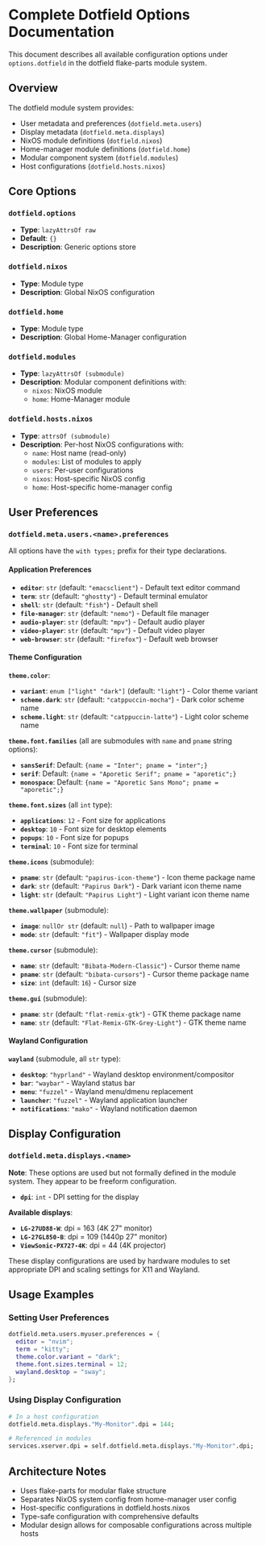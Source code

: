 # Complete Dotfield Options Documentation

This document describes all available configuration options under `options.dotfield` in the dotfield flake-parts module system.

## Overview

The dotfield module system provides:
- User metadata and preferences (`dotfield.meta.users`)
- Display metadata (`dotfield.meta.displays`)
- NixOS module definitions (`dotfield.nixos`)
- Home-manager module definitions (`dotfield.home`)
- Modular component system (`dotfield.modules`)
- Host configurations (`dotfield.hosts.nixos`)

## Core Options

### `dotfield.options`
- **Type**: `lazyAttrsOf raw`
- **Default**: `{}`
- **Description**: Generic options store

### `dotfield.nixos`
- **Type**: Module type
- **Description**: Global NixOS configuration

### `dotfield.home`
- **Type**: Module type
- **Description**: Global Home-Manager configuration

### `dotfield.modules`
- **Type**: `lazyAttrsOf (submodule)`
- **Description**: Modular component definitions with:
  - `nixos`: NixOS module
  - `home`: Home-Manager module

### `dotfield.hosts.nixos`
- **Type**: `attrsOf (submodule)`
- **Description**: Per-host NixOS configurations with:
  - `name`: Host name (read-only)
  - `modules`: List of modules to apply
  - `users`: Per-user configurations
  - `nixos`: Host-specific NixOS config
  - `home`: Host-specific home-manager config

## User Preferences

### `dotfield.meta.users.<name>.preferences`

All options have the `with types;` prefix for their type declarations.

#### Application Preferences
- **`editor`**: `str` (default: `"emacsclient"`) - Default text editor command
- **`term`**: `str` (default: `"ghostty"`) - Default terminal emulator
- **`shell`**: `str` (default: `"fish"`) - Default shell
- **`file-manager`**: `str` (default: `"nemo"`) - Default file manager
- **`audio-player`**: `str` (default: `"mpv"`) - Default audio player
- **`video-player`**: `str` (default: `"mpv"`) - Default video player
- **`web-browser`**: `str` (default: `"firefox"`) - Default web browser

#### Theme Configuration

**`theme.color`**:
- **`variant`**: `enum ["light" "dark"]` (default: `"light"`) - Color theme variant
- **`scheme.dark`**: `str` (default: `"catppuccin-mocha"`) - Dark color scheme name
- **`scheme.light`**: `str` (default: `"catppuccin-latte"`) - Light color scheme name

**`theme.font.families`** (all are submodules with `name` and `pname` string options):
- **`sansSerif`**: Default: `{name = "Inter"; pname = "inter";}`
- **`serif`**: Default: `{name = "Aporetic Serif"; pname = "aporetic";}`
- **`monospace`**: Default: `{name = "Aporetic Sans Mono"; pname = "aporetic";}`

**`theme.font.sizes`** (all `int` type):
- **`applications`**: `12` - Font size for applications
- **`desktop`**: `10` - Font size for desktop elements
- **`popups`**: `10` - Font size for popups
- **`terminal`**: `10` - Font size for terminal

**`theme.icons`** (submodule):
- **`pname`**: `str` (default: `"papirus-icon-theme"`) - Icon theme package name
- **`dark`**: `str` (default: `"Papirus Dark"`) - Dark variant icon theme name
- **`light`**: `str` (default: `"Papirus Light"`) - Light variant icon theme name

**`theme.wallpaper`** (submodule):
- **`image`**: `nullOr str` (default: `null`) - Path to wallpaper image
- **`mode`**: `str` (default: `"fit"`) - Wallpaper display mode

**`theme.cursor`** (submodule):
- **`name`**: `str` (default: `"Bibata-Modern-Classic"`) - Cursor theme name
- **`pname`**: `str` (default: `"bibata-cursors"`) - Cursor theme package name
- **`size`**: `int` (default: `16`) - Cursor size

**`theme.gui`** (submodule):
- **`pname`**: `str` (default: `"flat-remix-gtk"`) - GTK theme package name
- **`name`**: `str` (default: `"Flat-Remix-GTK-Grey-Light"`) - GTK theme name

#### Wayland Configuration

**`wayland`** (submodule, all `str` type):
- **`desktop`**: `"hyprland"` - Wayland desktop environment/compositor
- **`bar`**: `"waybar"` - Wayland status bar
- **`menu`**: `"fuzzel"` - Wayland menu/dmenu replacement
- **`launcher`**: `"fuzzel"` - Wayland application launcher
- **`notifications`**: `"mako"` - Wayland notification daemon

## Display Configuration

### `dotfield.meta.displays.<name>`

**Note**: These options are used but not formally defined in the module system. They appear to be freeform configuration.

- **`dpi`**: `int` - DPI setting for the display

**Available displays**:
- **`LG-27UD88-W`**: dpi = 163 (4K 27" monitor)
- **`LG-27GL850-B`**: dpi = 109 (1440p 27" monitor)
- **`ViewSonic-PX727-4K`**: dpi = 44 (4K projector)

These display configurations are used by hardware modules to set appropriate DPI and scaling settings for X11 and Wayland.

## Usage Examples

### Setting User Preferences

```nix
dotfield.meta.users.myuser.preferences = {
  editor = "nvim";
  term = "kitty";
  theme.color.variant = "dark";
  theme.font.sizes.terminal = 12;
  wayland.desktop = "sway";
};
```

### Using Display Configuration

```nix
# In a host configuration
dotfield.meta.displays."My-Monitor".dpi = 144;

# Referenced in modules
services.xserver.dpi = self.dotfield.meta.displays."My-Monitor".dpi;
```

## Architecture Notes

- Uses flake-parts for modular flake structure
- Separates NixOS system config from home-manager user config
- Host-specific configurations in dotfield.hosts.nixos
- Type-safe configuration with comprehensive defaults
- Modular design allows for composable configurations across multiple hosts

